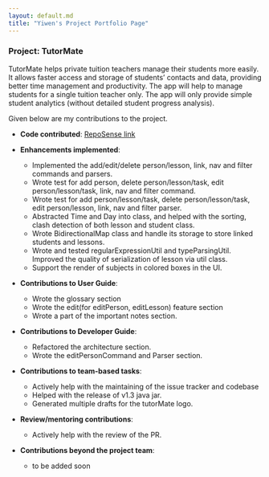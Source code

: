 ```yaml
---
layout: default.md
title: "Yiwen's Project Portfolio Page"
---
```


### Project: TutorMate

TutorMate helps private tuition teachers manage their students more easily. It allows faster access and storage of students’ contacts and data, providing better time management and productivity. The app will help to manage students for a single tuition teacher only. The app will only provide simple student analytics (without detailed student progress analysis).

Given below are my contributions to the project.

* **Code contributed**: [RepoSense link](https://nus-cs2103-ay2324s1.github.io/tp-dashboard/?search=yiwen101&breakdown=true)

* **Enhancements implemented**:
  * Implemented the add/edit/delete person/lesson, link, nav and filter commands and parsers.
  * Wrote test for add person, delete person/lesson/task, edit person/lesson/task, link, nav and filter command.
  * Wrote test for add person/lesson/task, delete person/lesson/task, edit person/lesson, link, nav and filter parser.
  * Abstracted Time and Day into class, and helped with the sorting, clash detection of both lesson and student class.
  * Wrote BidirectionalMap class and handle its storage to store linked students and lessons.
  * Wrote and tested regularExpressionUtil and typeParsingUtil. Improved the quality of serialization of lesson via util class.
  * Support the render of subjects in colored boxes in the UI.

* **Contributions to User Guide**:
    * Wrote the glossary section
    * Wrote the edit(for editPerson, editLesson) feature section
    * Wrote a part of the important notes section.

* **Contributions to Developer Guide**:
    * Refactored the architecture section.
    * Wrote the editPersonCommand and Parser section.

* **Contributions to team-based tasks**:
  * Actively help with the maintaining of the issue tracker and codebase
  * Helped with the release of v1.3 java jar.
  * Generated multiple drafts for the tutorMate logo.

* **Review/mentoring contributions**:
  * Actively help with the review of the PR.

* **Contributions beyond the project team**:
    * to be added soon

